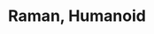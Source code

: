 ---
layout: project
title: "Raman, Humanoid"
description: "An Autonomous Android"
header-img: "img/home-bg.jpg"
category: raman
text: "some details of the project"
docs: "http://172.16.101.237/raman/build/html/raman_index.html"
---